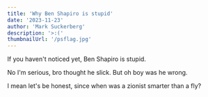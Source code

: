 ```yaml
---
title: 'Why Ben Shapiro is stupid'
date: '2023-11-23'
author: 'Mark Suckerberg'
description: '>:('
thumbnailUrl: '/psflag.jpg'
---
```


If you haven't noticed yet, Ben Shapiro is stupid.

No I'm serious, bro thought he slick. But oh boy was he wrong.

I mean let's be honest, since when was a zionist smarter than a fly?
